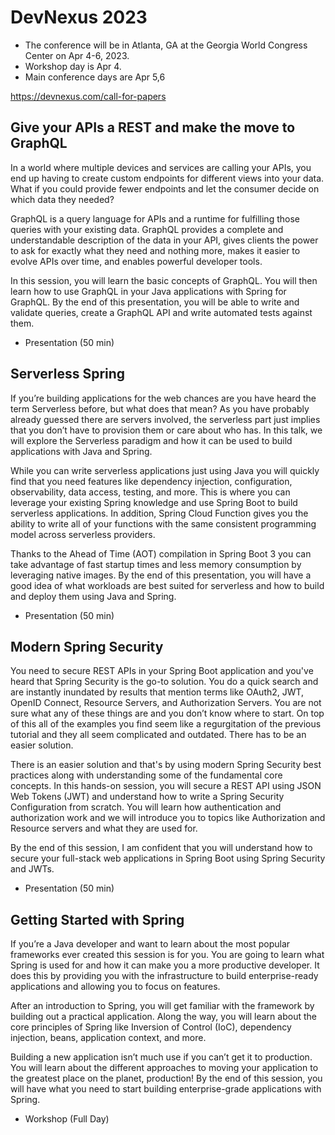# DevNexus 2023

- The conference will be in Atlanta, GA at the Georgia World Congress Center on Apr 4-6, 2023.
- Workshop day is Apr 4.
- Main conference days are Apr 5,6

https://devnexus.com/call-for-papers

## Give your APIs a REST and make the move to GraphQL

In a world where multiple devices and services are calling your APIs, you end up having to create custom endpoints for different views into your data. What if you could provide fewer endpoints and let the consumer decide on which data they needed?

GraphQL is a query language for APIs and a runtime for fulfilling those queries with your existing data. GraphQL provides a complete and understandable description of the data in your API, gives clients the power to ask for exactly what they need and nothing more, makes it easier to evolve APIs over time, and enables powerful developer tools.

In this session, you will learn the basic concepts of GraphQL. You will then learn how to use GraphQL in your Java applications with Spring for GraphQL. By the end of this presentation, you will be able to write and validate queries, create a GraphQL API and write automated tests against them.

- Presentation (50 min)

## Serverless Spring

If you’re building applications for the web chances are you have heard the term Serverless before, but what does that mean? As you have probably already guessed there are servers involved, the serverless part just implies that you don’t have to provision them or care about who has. In this talk, we will explore the Serverless paradigm and how it can be used to build applications with Java and Spring.

While you can write serverless applications just using Java you will quickly find that you need features like dependency injection, configuration, observability, data access, testing, and more. This is where you can leverage your existing Spring knowledge and use Spring Boot to build serverless applications. In addition, Spring Cloud Function gives you the ability to write all of your functions with the same consistent programming model across serverless providers.

Thanks to the Ahead of Time (AOT) compilation in Spring Boot 3 you can take advantage of fast startup times and less memory consumption by leveraging native images. By the end of this presentation, you will have a good idea of what workloads are best suited for serverless and how to build and deploy them using Java and Spring.

- Presentation (50 min)

## Modern Spring Security

You need to secure REST APIs in your Spring Boot application and you've heard that Spring Security is the go-to solution. You do a quick search and are instantly inundated by results that mention terms like OAuth2, JWT, OpenID Connect, Resource Servers, and Authorization Servers. You are not sure what any of these things are and you don’t know where to start. On top of this all of the examples you find seem like a regurgitation of the previous tutorial and they all seem complicated and outdated. There has to be an easier solution.

There is an easier solution and that's by using modern Spring Security best practices along with understanding some of the fundamental core concepts. In this hands-on session, you will secure a REST API using JSON Web Tokens (JWT) and understand how to write a Spring Security Configuration from scratch. You will learn how authentication and authorization work and we will introduce you to topics like Authorization and Resource servers and what they are used for.

By the end of this session, I am confident that you will understand how to secure your full-stack web applications in Spring Boot using Spring Security and JWTs.

- Presentation (50 min)

## Getting Started with Spring

If you’re a Java developer and want to learn about the most popular frameworks ever created this session is for you. You are going to learn what Spring is used for and how it can make you a more productive developer. It does this by providing you with the infrastructure to build enterprise-ready applications and allowing you to focus on features.

After an introduction to Spring, you will get familiar with the framework by building out a practical application. Along the way, you will learn about the core principles of Spring like Inversion of Control (IoC), dependency injection, beans, application context, and more.

Building a new application isn’t much use if you can’t get it to production. You will learn about the different approaches to moving your application to the greatest place on the planet, production! By the end of this session, you will have what you need to start building enterprise-grade applications with Spring.

- Workshop (Full Day)
